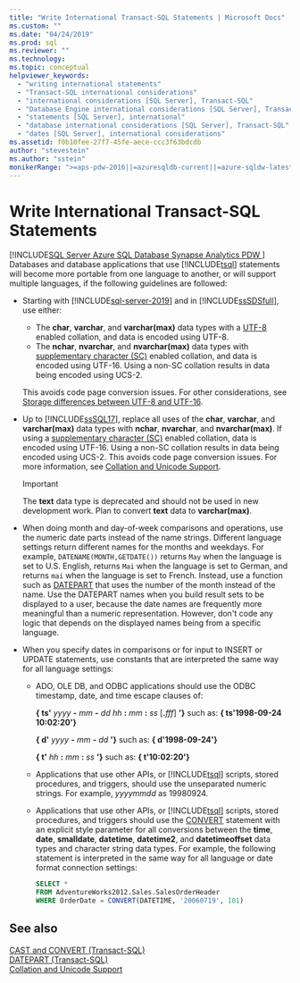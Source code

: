 ```yaml
---
title: "Write International Transact-SQL Statements | Microsoft Docs"
ms.custom: ""
ms.date: "04/24/2019"
ms.prod: sql
ms.reviewer: ""
ms.technology: 
ms.topic: conceptual
helpviewer_keywords: 
  - "writing international statements"
  - "Transact-SQL international considerations"
  - "international considerations [SQL Server], Transact-SQL"
  - "Database Engine international considerations [SQL Server], Transact-SQL"
  - "statements [SQL Server], international"
  - "database international considerations [SQL Server], Transact-SQL"
  - "dates [SQL Server], international considerations"
ms.assetid: f0b10fee-27f7-45fe-aece-ccc3f63bdcdb
author: "stevestein"
ms.author: "sstein"
monikerRange: ">=aps-pdw-2016||=azuresqldb-current||=azure-sqldw-latest||>=sql-server-2016||=sqlallproducts-allversions||>=sql-server-linux-2017||=azuresqldb-mi-current"
---
```

# Write International Transact-SQL Statements
[!INCLUDE[SQL Server Azure SQL Database Synapse Analytics PDW ](../../includes/applies-to-version/sql-asdb-asdbmi-asdw-pdw.md)]
  Databases and database applications that use [!INCLUDE[tsql](../../includes/tsql-md.md)] statements will become more portable from one language to another, or will support multiple languages, if the following guidelines are followed:  

-   Starting with [!INCLUDE[sql-server-2019](../../includes/sssqlv15-md.md)] and in [!INCLUDE[ssSDSfull](../../includes/sssdsfull-md.md)], use either:
    -   The **char**, **varchar**, and **varchar(max)** data types with a [UTF-8](../../relational-databases/collations/collation-and-unicode-support.md#utf8) enabled collation, and data is encoded using UTF-8.
    -   The **nchar**, **nvarchar**, and **nvarchar(max)** data types with [supplementary character (SC)](../../relational-databases/collations/collation-and-unicode-support.md#Supplementary_Characters) enabled collation, and data is encoded using UTF-16. Using a non-SC collation results in data being encoded using UCS-2.      

    This avoids code page conversion issues. For other considerations, see [Storage differences between UTF-8 and UTF-16](../../relational-databases/collations/collation-and-unicode-support.md#storage_differences).  

-   Up to [!INCLUDE[ssSQL17](../../includes/sssql17-md.md)], replace all uses of the **char**, **varchar**, and **varchar(max)** data types with **nchar**, **nvarchar**, and **nvarchar(max)**. If using a [supplementary character (SC)](../../relational-databases/collations/collation-and-unicode-support.md#Supplementary_Characters) enabled collation, data is encoded using UTF-16. Using a non-SC collation results in data being encoded using UCS-2. This avoids code page conversion issues. For more information, see [Collation and Unicode Support](../../relational-databases/collations/collation-and-unicode-support.md). 

    > [!IMPORTANT]
    > The **text** data type is deprecated and should not be used in new development work. Plan to convert **text** data to **varchar(max)**.
  
-   When doing month and day-of-week comparisons and operations, use the numeric date parts instead of the name strings. Different language settings return different names for the months and weekdays. For example, `DATENAME(MONTH,GETDATE())` returns `May` when the language is set to U.S. English, returns `Mai` when the language is set to German, and returns `mai` when the language is set to French. Instead, use a function such as [DATEPART](../../t-sql/functions/datepart-transact-sql.md) that uses the number of the month instead of the name. Use the DATEPART names when you build result sets to be displayed to a user, because the date names are frequently more meaningful than a numeric representation. However, don't code any logic that depends on the displayed names being from a specific language.  
  
-   When you specify dates in comparisons or for input to INSERT or UPDATE statements, use constants that are interpreted the same way for all language settings:  
  
    -   ADO, OLE DB, and ODBC applications should use the ODBC timestamp, date, and time escape clauses of:  
  
         **{ ts'** _yyyy_ **-** _mm_ **-** _dd_ _hh_ **:** _mm_ **:** _ss_ [**.**_fff_] **'}** such as: **{ ts'1998-09-24 10:02:20'}**  
  
         **{ d'** _yyyy_ **-** _mm_ **-** _dd_ **'}** such as: **{ d'1998-09-24'}**
  
         **{ t'** _hh_ **:** _mm_ **:** _ss_ **'}** such as: **{ t'10:02:20'}**  
  
    -   Applications that use other APIs, or [!INCLUDE[tsql](../../includes/tsql-md.md)] scripts, stored procedures, and triggers, should use the unseparated numeric strings. For example, *yyyymmdd* as 19980924.  
  
    -   Applications that use other APIs, or [!INCLUDE[tsql](../../includes/tsql-md.md)] scripts, stored procedures, and triggers should use the [CONVERT](../../t-sql/functions/cast-and-convert-transact-sql.md) statement with an explicit style parameter for all conversions between the **time**, **date**, **smalldate**, **datetime**, **datetime2**, and **datetimeoffset** data types and character string data types. For example, the following statement is interpreted in the same way for all language or date format connection settings:  
  
        ```sql  
        SELECT *  
        FROM AdventureWorks2012.Sales.SalesOrderHeader  
        WHERE OrderDate = CONVERT(DATETIME, '20060719', 101)  
        ```  
  
## See also
[CAST and CONVERT &#40;Transact-SQL&#41;](../../t-sql/functions/cast-and-convert-transact-sql.md)     
[DATEPART &#40;Transact-SQL&#41;](../../t-sql/functions/datepart-transact-sql.md)        
[Collation and Unicode Support](../../relational-databases/collations/collation-and-unicode-support.md)      
